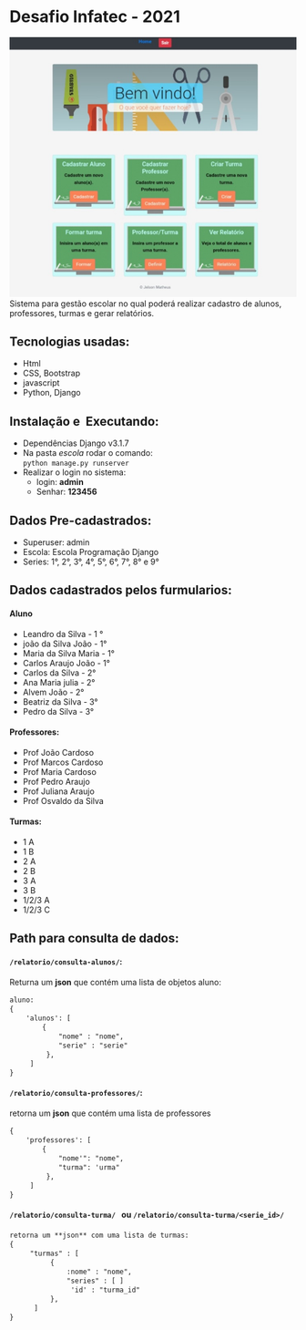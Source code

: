 # Desafio Infatec - 2021
![print do projeto](print.jpg)<br>
Sistema para gestão escolar no qual poderá realizar
cadastro de alunos, professores, turmas e gerar relatórios.

## Tecnologias usadas:
* Html
* CSS, Bootstrap
* javascript
* Python, Django

## Instalação e  Executando:
* Dependências Django v3.1.7
* Na pasta *escola* rodar o comando:<br>
`python manage.py runserver`
* Realizar o login no sistema:
  * login: __admin__
  * Senhar: __123456__

## Dados Pre-cadastrados:
* Superuser: admin
* Escola: Escola Programação Django
* Series: 1°, 2°, 3°, 4°, 5°, 6°, 7°, 8° e 9°

## Dados cadastrados pelos furmularios:
#### Aluno
* Leandro da Silva - 1 °
* joão da Silva João - 1°
* Maria da Silva Maria - 1°
* Carlos Araujo João - 1°
* Carlos da Silva - 2°
* Ana Maria julia - 2°
* Alvem João - 2°
* Beatriz da Silva - 3°
* Pedro da Silva - 3° 

#### Professores:
* Prof João Cardoso
* Prof Marcos Cardoso
* Prof Maria Cardoso
* Prof Pedro Araujo
* Prof Juliana Araujo
* Prof Osvaldo da Silva 

#### Turmas:
* 1 A
* 1 B
* 2 A
* 2 B
* 3 A
* 3 B
* 1/2/3 A
* 1/2/3 C

## Path para consulta de dados:
#### `/relatorio/consulta-alunos/`:
Returna um **json** que contém uma lista de objetos aluno:
```
aluno:
{
    'alunos': [
        {
            "nome" : "nome", 
            "serie" : "serie"
         }, 
     ]
}
```

#### `/relatorio/consulta-professores/`:<br>
retorna um **json** que contém uma lista de professores
```
{
    'professores': [
        {
            "nome'": "nome", 
            "turma": 'urma"
         }, 
     ]
}
```

#### `/relatorio/consulta-turma/ ` ou `/relatorio/consulta-turma/<serie_id>/`
```
retorna um **json** com uma lista de turmas:
{
     "turmas" : [
          {
              :nome" : "nome",
              "series" : [ ]
               'id' : "turma_id"
          },
      ]
}
```



